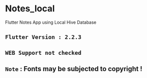 # Notes_local

Flutter Notes App using Local Hive Database

## `Flutter Version : 2.2.3`
## `WEB Support not checked`

## `Note` : Fonts may be subjected to copyright !